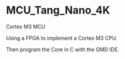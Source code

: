 # MCU_Tang_Nano_4K
 Cortex M3 MCU


Using a FPGA to implement a Cortex M3 CPU. 

Then program the Core in C with the GMD IDE.
